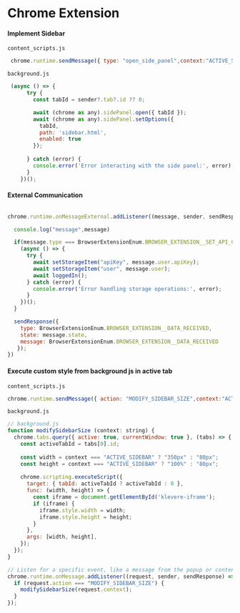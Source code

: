 # Chrome Extension

#### Implement Sidebar

``` content_scripts.js ```
```js
 chrome.runtime.sendMessage({ type: "open_side_panel",context:"ACTIVE_SIDEBAR" });
```

``` background.js ```
```js
 (async () => {
      try {
        const tabId = sender?.tab?.id ?? 0;

        await (chrome as any).sidePanel.open({ tabId });
        await (chrome as any).sidePanel.setOptions({
          tabId,
          path: 'sidebar.html',
          enabled: true
        });
  
      } catch (error) {
        console.error('Error interacting with the side panel:', error);
      }
    })();
```

#### External Communication
```js

```
```js
chrome.runtime.onMessageExternal.addListener((message, sender, sendResponse) => {

  console.log("message",message)

  if(message.type === BrowserExtensionEnum.BROWSER_EXTENSION__SET_API_CREDENTIALS) {
    (async () => {
      try {
        await setStorageItem("apiKey", message.user.apiKey);
        await setStorageItem("user", message.user);
        await loggedIn();
      } catch (error) {
        console.error('Error handling storage operations:', error);
      }
    })();
  }

  sendResponse({ 
    type: BrowserExtensionEnum.BROWSER_EXTENSION__DATA_RECEIVED, 
    state: message.state,
    message: BrowserExtensionEnum.BROWSER_EXTENSION__DATA_RECEIVED
   });
})
```

#### Execute custom style from background js in active tab

```content_scripts.js```
```js
chrome.runtime.sendMessage({ action: "MODIFY_SIDEBAR_SIZE",context:"ACTIVE_SIDEBAR" });
```

``` background.js ```
```js
// background.js
function modifySidebarSize (context: string) {
  chrome.tabs.query({ active: true, currentWindow: true }, (tabs) => {
    const activeTabId = tabs[0].id;
  
    const width = context === "ACTIVE_SIDEBAR" ? "350px" : "80px";
    const height = context === "ACTIVE_SIDEBAR" ? "100%" : "80px";
    
    chrome.scripting.executeScript({
      target: { tabId: activeTabId ? activeTabId : 0 },
      func: (width, height) => {
        const iframe = document.getElementById('klevere-iframe');
        if (iframe) {
          iframe.style.width = width;
          iframe.style.height = height;
        }
      },
      args: [width, height], 
    });
  });
}

// Listen for a specific event, like a message from the popup or content script
chrome.runtime.onMessage.addListener((request, sender, sendResponse) => {
  if (request.action === "MODIFY_SIDEBAR_SIZE") {
    modifySidebarSize(request.context);
  }
});
```
